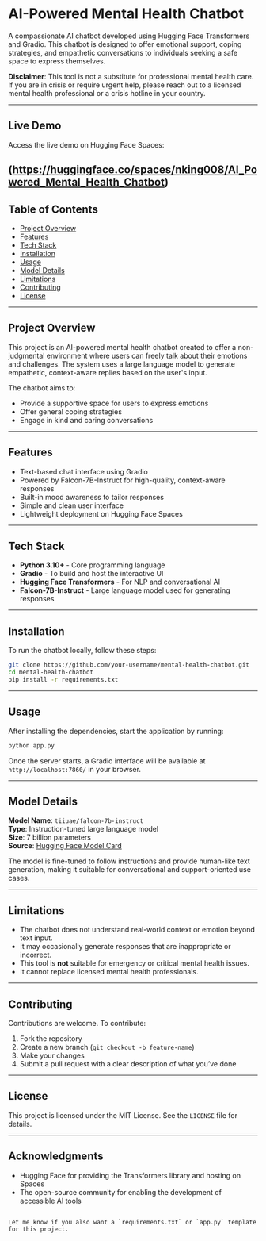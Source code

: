 # AI-Powered Mental Health Chatbot

A compassionate AI chatbot developed using Hugging Face Transformers and Gradio. This chatbot is designed to offer emotional support, coping strategies, and empathetic conversations to individuals seeking a safe space to express themselves. 

**Disclaimer**: This tool is not a substitute for professional mental health care. If you are in crisis or require urgent help, please reach out to a licensed mental health professional or a crisis hotline in your country.

---

## Live Demo

Access the live demo on Hugging Face Spaces:

(https://huggingface.co/spaces/nking008/AI_Powered_Mental_Health_Chatbot)
---

## Table of Contents

- [Project Overview](#project-overview)
- [Features](#features)
- [Tech Stack](#tech-stack)
- [Installation](#installation)
- [Usage](#usage)
- [Model Details](#model-details)
- [Limitations](#limitations)
- [Contributing](#contributing)
- [License](#license)

---

## Project Overview

This project is an AI-powered mental health chatbot created to offer a non-judgmental environment where users can freely talk about their emotions and challenges. The system uses a large language model to generate empathetic, context-aware replies based on the user's input.

The chatbot aims to:
- Provide a supportive space for users to express emotions
- Offer general coping strategies
- Engage in kind and caring conversations

---

## Features

- Text-based chat interface using Gradio
- Powered by Falcon-7B-Instruct for high-quality, context-aware responses
- Built-in mood awareness to tailor responses
- Simple and clean user interface
- Lightweight deployment on Hugging Face Spaces

---

## Tech Stack

- **Python 3.10+** - Core programming language
- **Gradio** - To build and host the interactive UI
- **Hugging Face Transformers** - For NLP and conversational AI
- **Falcon-7B-Instruct** - Large language model used for generating responses

---

## Installation

To run the chatbot locally, follow these steps:

```bash
git clone https://github.com/your-username/mental-health-chatbot.git
cd mental-health-chatbot
pip install -r requirements.txt
```

---

## Usage

After installing the dependencies, start the application by running:

```bash
python app.py
```

Once the server starts, a Gradio interface will be available at `http://localhost:7860/` in your browser.

---

## Model Details

**Model Name**: `tiiuae/falcon-7b-instruct`  
**Type**: Instruction-tuned large language model  
**Size**: 7 billion parameters  
**Source**: [Hugging Face Model Card](https://huggingface.co/tiiuae/falcon-7b-instruct)

The model is fine-tuned to follow instructions and provide human-like text generation, making it suitable for conversational and support-oriented use cases.

---

## Limitations

- The chatbot does not understand real-world context or emotion beyond text input.
- It may occasionally generate responses that are inappropriate or incorrect.
- This tool is **not** suitable for emergency or critical mental health issues.
- It cannot replace licensed mental health professionals.

---

## Contributing

Contributions are welcome. To contribute:

1. Fork the repository
2. Create a new branch (`git checkout -b feature-name`)
3. Make your changes
4. Submit a pull request with a clear description of what you’ve done

---

## License

This project is licensed under the MIT License. See the `LICENSE` file for details.

---

## Acknowledgments

- Hugging Face for providing the Transformers library and hosting on Spaces
- The open-source community for enabling the development of accessible AI tools
```

Let me know if you also want a `requirements.txt` or `app.py` template for this project.
